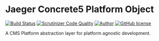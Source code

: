 # Jaeger Concrete5 Platform Object

[![Build Status](https://travis-ci.org/jaeger-app/platforms-c5.svg?branch=master)](https://travis-ci.org/jaeger-app/platforms-c5)
[![Scrutinizer Code Quality](https://scrutinizer-ci.com/g/jaeger-app/platforms-c5/badges/quality-score.png?b=master)](https://scrutinizer-ci.com/g/jaeger-app/platforms-c5/?branch=master)
[![Author](http://img.shields.io/badge/author-@mithra62-blue.svg?style=flat-square)](https://twitter.com/mithra62)
[![GitHub license](https://img.shields.io/badge/license-MIT-blue.svg)](https://raw.githubusercontent.com/jaeger-app/bootstrap/master/LICENSE) 

A CMS Platform abstraction layer for platform agnostic development.